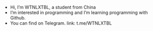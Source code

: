  - Hi, I’m WTNLXTBL, a student from China
 - I’m interested in programming and I’m  learning programming with Github.
 - You can find on Telegram.
link: t.me/WTNLXTBL

<!---
WTNLXTBL/WTNLXTBL is a ✨ special ✨ repository because its `README.md` (this file) appears on your GitHub profile.
You can click the Preview link to take a look at your changes.
--->
